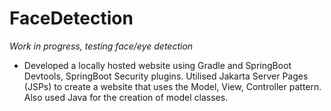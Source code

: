 # FaceDetection
 *Work in progress, testing face/eye detection*
* Developed a locally hosted website using Gradle and SpringBoot Devtools, SpringBoot Security plugins. Utilised Jakarta Server Pages (JSPs) to create a website that uses the Model, View, Controller pattern. Also used Java for the creation of model classes.
